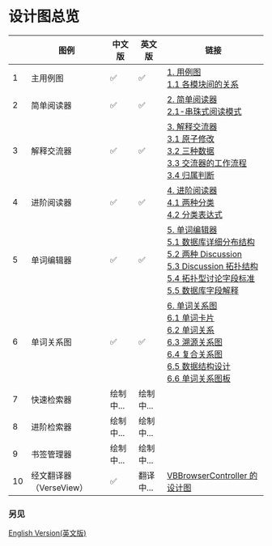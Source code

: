 # 设计图总览

|      | 图例                    | 中文版    | 英文版    | 链接                                                         |
| ---- | ----------------------- | --------- | --------- | ------------------------------------------------------------ |
| 1    | 主用例图                | ✅         | ✅         | [1. 用例图](./1.-用例图.png)<br>[1.1 各模块间的关系](1.1-各模块间的关系.png) |
| 2    | 简单阅读器              | ✅         | ✅         | [2. 简单阅读器](./2.-简单阅读器.png)<br>[2.1-串珠式阅读模式](./2.1-串珠式阅读模式.png) |
| 3    | 解释交流器              | ✅         | ✅         | [3. 解释交流器](./3.-解释交流器.png)<br>[3.1 原子修改](./3.1-原子修改)<br>[3.2 三种数据](./3.2-三种数据.png)<br>[3.3 交流器的工作流程](./3.3-交流器的工作流程.png)<br>[3.4 归属判断](./3.4-归属判断.png) |
| 4    | 进阶阅读器              | ✅         | ✅         | [4. 进阶阅读器](4.-进阶阅读器.png)<br>[4.1 两种分类](4.1-两种分类.png)<br>[4.2 分类表达式](4.2-分类表达式.png) |
| 5    | 单词编辑器              | ✅         | ✅         | [5. 单词编辑器](5.-单词编辑器.png)<br>[5.1 数据库详细分布结构](5.1-数据库详细分布结构.png)<br>[5.2 两种 Discussion](5.2-两种-Discussion.png)<br>[5.3 Discussion 拓扑结构](5.3-Discussion-拓扑结构.png)<br>[5.4 拓扑型讨论字段标准](5.4-拓扑型讨论字段标准.png)<br>[5.5 数据库字段解释](5.5-数据库字段解释.png) |
| 6    | 单词关系图              | ✅         | ✅         | [6. 单词关系图](6.-单词关系图.png)<br>[6.1 单词卡片](6.1-单词卡片.png)<br>[6.2 单词关系](6.2-单词关系.png)<br>[6.3 溯源关系图](6.3-溯源关系图.png)<br>[6.4 复合关系图](6.4-复合关系图.png)<br>[6.5 数据结构设计](6.5-数据结构设计.png)<br>[6.6 单词关系图板](6.6-单词关系图板.png) |
| 7    | 快速检索器              | 绘制中... | 绘制中... |                                                              |
| 8    | 进阶检索器              | 绘制中... | 绘制中... |                                                              |
| 9    | 书签管理器              | 绘制中... | 绘制中... |                                                              |
| 10   | 经文翻译器（VerseView） | ✅         | 翻译中... | [VBBrowserController 的设计图](https://github.com/ChenLin-Wang/Bible-Study-Map-VBBrowserController/wiki) |



### 另见

[English Version(英文版)](../English/0.-Design-Diagrams-Overview.md)
